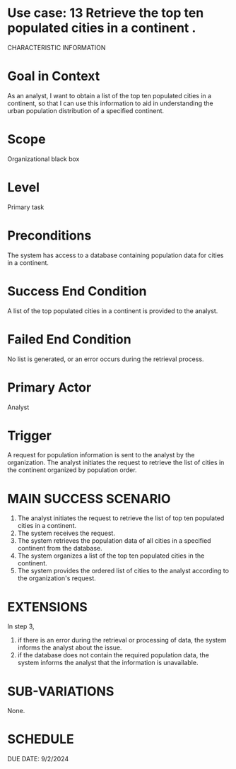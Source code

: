 
Use case: 13 Retrieve the top ten populated cities in a continent . 
==============================================================================

CHARACTERISTIC INFORMATION


Goal in Context
==============================================================================

As an analyst, I want to obtain a list of the top ten populated cities in a continent, so that I can use this information to aid in understanding the urban population distribution of a specified continent.

Scope
==============================================================================


Organizational black box

Level
==============================================================================

Primary task

Preconditions
==============================================================================


The system has access to a database containing population data for cities in a continent.

Success End Condition
==============================================================================


A list of the top  populated cities in a continent is provided to the analyst.

Failed End Condition
==============================================================================


No list is generated, or an error occurs during the retrieval process.

Primary Actor
==============================================================================


 Analyst

Trigger
==================

A request for population information is sent to the analyst by the organization. The analyst initiates the request to retrieve the list of cities in the continent organized by population order.

MAIN SUCCESS SCENARIO
==============================

1.  The analyst initiates the request to retrieve the list of top ten populated cities in a continent.
2.  The system receives the request.
3.  The system retrieves the population data of all cities in a specified continent from the database.
4.  The system organizes a list of the top ten populated cities in the continent.
5.  The system provides the ordered list of cities to the analyst according to the organization's request.

EXTENSIONS
==============================================================================


In step 3,

1. if there is an error during the retrieval or processing of data, the system informs the analyst about the issue.
2. if the database does not contain the required population data, the system informs the analyst that the information is unavailable.


SUB-VARIATIONS
==============================================================================


None.

SCHEDULE
==============================================================================


DUE DATE: 9/2/2024
